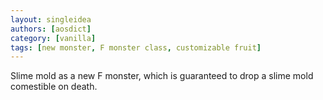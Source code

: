 ```yaml
---
layout: singleidea
authors: [aosdict]
category: [vanilla]
tags: [new monster, F monster class, customizable fruit]
---
```

Slime mold as a new F monster, which is guaranteed to drop a slime mold comestible on death.
